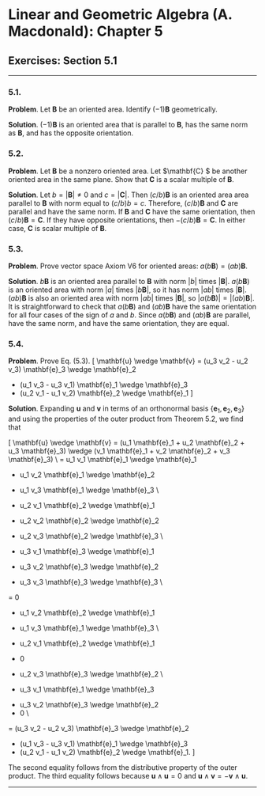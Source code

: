 Linear and Geometric Algebra (A. Macdonald): Chapter 5
======================================================

## Exercises: Section 5.1

-------------------------------------------------------------------------------

### 5.1.

__Problem__. Let $\mathbf{B}$ be an oriented area. Identify
$(-1) \mathbf{B}$ geometrically.

__Solution__. $(-1) \mathbf{B}$ is an oriented area that is parallel to
$\mathbf{B}$, has the same norm as $\mathbf{B}$, and has the opposite
orientation.

### 5.2.

__Problem__. Let $\mathbf{B}$ be a nonzero oriented area. Let $\mathbf{C} $ be
another oriented area in the same plane. Show that $\mathbf{C}$ is a scalar
multiple of $\mathbf{B}$.

__Solution__. Let $b = |\mathbf{B}| \ne 0$ and $c = |\mathbf{C}|$. Then
$(c / b) \mathbf{B}$ is an oriented area area parallel to $\mathbf{B}$ with
norm equal to $(c / b) b = c$. Therefore, $(c / b) \mathbf{B}$ and
$\mathbf{C}$ are parallel and have the same norm. If $\mathbf{B}$ and
$\mathbf{C}$ have the same orientation, then $(c / b) \mathbf{B} = \mathbf{C}$.
If they have opposite orientations, then $-(c / b) \mathbf{B} = \mathbf{C}$.
In either case, $\mathbf{C}$ is scalar multiple of $\mathbf{B}$.

### 5.3.

__Problem__. Prove vector space Axiom V6 for oriented areas:
$a (b \mathbf{B}) = (ab) \mathbf{B}$.

__Solution__. $b \mathbf{B}$ is an oriented area parallel to $\mathbf{B}$
with norm $|b|$ times $|\mathbf{B}|$. $a (b \mathbf{B})$ is an oriented
area with norm $|a|$ times $|b \mathbf{B}|$, so it has norm $|ab|$ times
$|\mathbf{B}|$. $(ab) \mathbf{B}$ is also an oriented area with norm $|ab|$
times $|\mathbf{B}|$, so $|a (b \mathbf{B})| = |(ab) \mathbf{B}|$. It is
straightforward to check that $a (b \mathbf{B})$ and $(ab) \mathbf{B}$ have
the same orientation for all four cases of the sign of $a$ and $b$. Since
$a (b \mathbf{B})$ and $(ab) \mathbf{B}$ are parallel, have the same norm, and
have the same orientation, they are equal.

### 5.4.

__Problem__. Prove Eq. (5.3).
\[
\mathbf{u} \wedge \mathbf{v}
=   (u_3 v_2 - u_2 v_3) \mathbf{e}_3 \wedge \mathbf{e}_2
  + (u_1 v_3 - u_3 v_1) \mathbf{e}_1 \wedge \mathbf{e}_3
  + (u_2 v_1 - u_1 v_2) \mathbf{e}_2 \wedge \mathbf{e}_1
\]

__Solution__. Expanding $\mathbf{u}$ and $\mathbf{v}$ in terms of an
orthonormal basis $\{ \mathbf{e}_1, \mathbf{e}_2, \mathbf{e}_3 \}$ and using
the properties of the outer product from Theorem 5.2, we find that

\[
\mathbf{u} \wedge \mathbf{v}
=        (u_1 \mathbf{e}_1 + u_2 \mathbf{e}_2 + u_3 \mathbf{e}_3)
  \wedge (v_1 \mathbf{e}_1 + v_2 \mathbf{e}_2 + v_3 \mathbf{e}_3) \\
=    u_1 v_1 \mathbf{e}_1 \wedge \mathbf{e}_1
  +  u_1 v_2 \mathbf{e}_1 \wedge \mathbf{e}_2
  +  u_1 v_3 \mathbf{e}_1 \wedge \mathbf{e}_3 \\

  +  u_2 v_1 \mathbf{e}_2 \wedge \mathbf{e}_1
  +  u_2 v_2 \mathbf{e}_2 \wedge \mathbf{e}_2
  +  u_2 v_3 \mathbf{e}_2 \wedge \mathbf{e}_3 \\

  +  u_3 v_1 \mathbf{e}_3 \wedge \mathbf{e}_1
  +  u_3 v_2 \mathbf{e}_3 \wedge \mathbf{e}_2
  +  u_3 v_3 \mathbf{e}_3 \wedge \mathbf{e}_3 \\

=    0
  -  u_1 v_2 \mathbf{e}_2 \wedge \mathbf{e}_1
  +  u_1 v_3 \mathbf{e}_1 \wedge \mathbf{e}_3 \\

  +  u_2 v_1 \mathbf{e}_2 \wedge \mathbf{e}_1
  +  0
  -  u_2 v_3 \mathbf{e}_3 \wedge \mathbf{e}_2 \\

  -  u_3 v_1 \mathbf{e}_1 \wedge \mathbf{e}_3
  +  u_3 v_2 \mathbf{e}_3 \wedge \mathbf{e}_2
  +  0 \\

=   (u_3 v_2 - u_2 v_3) \mathbf{e}_3 \wedge \mathbf{e}_2
  + (u_1 v_3 - u_3 v_1) \mathbf{e}_1 \wedge \mathbf{e}_3
  + (u_2 v_1 - u_1 v_2) \mathbf{e}_2 \wedge \mathbf{e}_1.
\]

The second equality follows from the distributive property of the outer
product. The third equality follows because $\mathbf{u} \wedge \mathbf{u} = 0$
and $\mathbf{u} \wedge \mathbf{v} = -\mathbf{v} \wedge \mathbf{u}$.

-------------------------------------------------------------------------------
